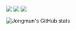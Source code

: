 <a href="https://velog.io/@sheepbelldoor" target="_blank"><img src="https://img.shields.io/badge/sheepbelldoor.log-20C997?style=for-the-badge&logo=Velog&logoColor=FFFFFF"/></a>
<a href="https://instagram.com/sheep_bell_door_?igshid=YzgyMTM2MGM=" target="_blank"><img src="https://img.shields.io/badge/sheep_bell_door_-E4405F?style=for-the-badge&logo=Instagram&logoColor=FFFFFF"/></a>
<a href="https://mail.google.com/mail/u/0/?tab=rm&ogbl#inbox?compose=GTvVlcSBnNPWGKRTQVMfZJZpSXVNXsGGMQfKpKmXdHBVLfXsgkfzHbLttcGTPXDbBDjccFNBJBsGV" target="_blank"><img src="https://img.shields.io/badge/sheepbelldoor.dev-EA4335?style=for-the-badge&logo=Gmail&logoColor=FFFFFF"/></a>

![Jongmun's GitHub stats](https://github-readme-stats.vercel.app/api?username=SheepBellDoor&show_icons=true&theme=tokyonight)
